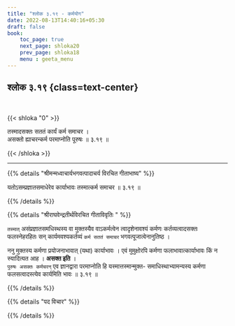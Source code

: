 ```yaml
---
title: "श्लोक ३.१९ - कर्मयोग"
date: 2022-08-13T14:40:16+05:30
draft: false
book:
    toc_page: true
    next_page: shloka20
    prev_page: shloka18
    menu : geeta_menu
---
```




## श्लोक ३.१९ {class=text-center}

<br/>   

{{< shloka  "0"  >}}

तस्मादसक्तः सततं कार्यं कर्म समाचर ।  
असक्तो ह्याचरन्कर्म परमाप्नोति पूरुषः ॥ ३.१९ ॥


{{< /shloka >}}

---


{{% details "श्रीमन्मध्वाचार्यभगवत्पादाचर्य विरचित  गीताभाष्य" %}}

यतोऽसम्प्रज्ञातसमाधेरेव कार्याभावः तस्मात्कर्म समाचर ॥ ३.१९ ॥

{{% /details %}}



{{% details "श्रीराघवेन्द्रतीर्थविरचित गीताविवृतिः " %}}

`तस्मात्` असंप्रज्ञातसमधिस्थस्य वा मुक्तस्यैव वाऽकर्मत्वेन त्वादृशेनावश्यं
कर्मणः कर्तव्यत्वादसक्तः फलस्नेहरहितः सन्‌ कार्यमवश्यकर्तव्यं 
`कर्म सततं समाचर` भगवत्पूजात्वेनानुतिष्ठ ।  

ननु मुक्तस्य कर्मणा प्रयोजनाभावात्‌ (यथा) कार्याभावः । 
एवं मुमुक्षोरपि कर्मणा फलाभावात्कार्याभावः किं न स्यादित्यत 
आह । **असक्त इति** ।   
`पुरुषः असक्तः कर्मचरन्` एव ज्ञानद्वारा परमाप्नोति हि
यस्मात्तस्मान्मुक्त- समाधिस्थाभ्यामन्यस्य कर्मणा फलसत्वादस्त्येव 
कार्यमिति भावः ॥ ३.१९ ॥

{{% /details %}}



{{% details "पद विचार" %}}


{{% /details %}}
